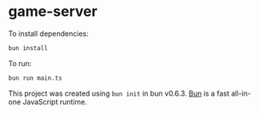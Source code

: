 # game-server

To install dependencies:

```bash
bun install
```

To run:

```bash
bun run main.ts
```

This project was created using `bun init` in bun v0.6.3. [Bun](https://bun.sh) is a fast all-in-one JavaScript runtime.
